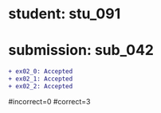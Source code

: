 # student: stu_091
# submission: sub_042

```diff
+ ex02_0: Accepted
+ ex02_1: Accepted
+ ex02_2: Accepted
```
#incorrect=0
#correct=3
